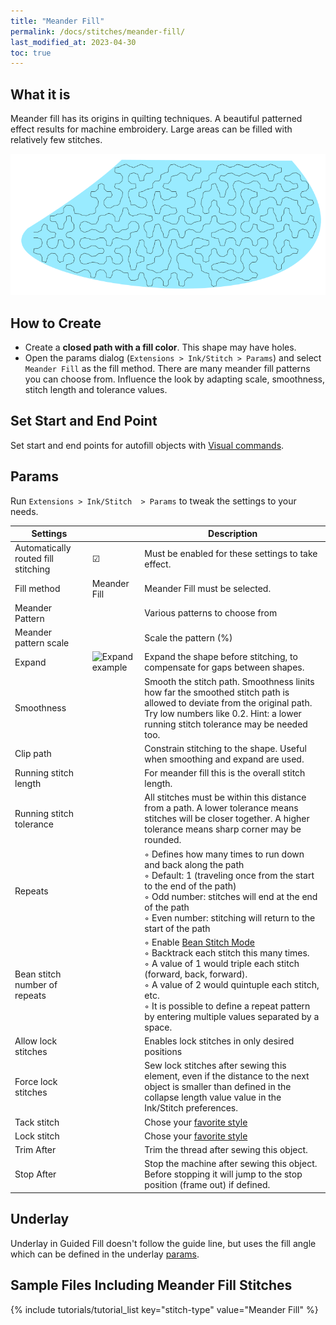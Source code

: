 ```yaml
---
title: "Meander Fill"
permalink: /docs/stitches/meander-fill/
last_modified_at: 2023-04-30
toc: true
---
```

## What it is

Meander fill has its origins in quilting techniques. A beautiful patterned effect results for machine embroidery. Large areas can be filled with relatively few stitches.

![Meander stitch detail](/assets/images/docs/meander-fill.png)

## How to Create

* Create a **closed path with a fill color**. This shape may have holes.
* Open the params dialog (`Extensions > Ink/Stitch > Params`) and select `Meander Fill` as the fill method.
  There are many meander fill patterns you can choose from. Influence the look by adapting scale, smoothness, stitch length and tolerance values.

## Set Start and End Point

Set start and end points for autofill objects with [Visual commands](/docs/commands/).

## Params

Run `Extensions > Ink/Stitch  > Params` to tweak the settings to your needs.

Settings||Description
---|---|---
Automatically routed fill stitching| ☑ |Must be enabled for these settings to take effect.
Fill method          |Meander Fill|Meander Fill must be selected.
Meander Pattern      ||Various patterns to choose from
Meander pattern scale||Scale the pattern (%)
Expand               |![Expand example](/assets/images/docs/params-fill-expand.png)  |Expand the shape before stitching, to compensate for gaps between shapes.
Smoothness           ||Smooth the stitch path. Smoothness linits how far the smoothed stitch path is allowed to deviate from the original path. Try low numbers like 0.2. Hint: a lower running stitch tolerance may be needed too.
Clip path            ||Constrain stitching to the shape.  Useful when smoothing and expand are used. 
Running stitch length||For meander fill this is the overall stitch length.
Running stitch tolerance||All stitches must be within this distance from a path. A lower tolerance means stitches will be closer together. A higher tolerance means sharp corner may be rounded.
Repeats                       ||◦ Defines how many times to run down and back along the path<br />◦ Default: 1 (traveling once from the start to the end of the path)<br />◦ Odd number: stitches will end at the end of the path<br />◦ Even number: stitching will return to the start of the path
Bean stitch number of repeats ||◦ Enable [Bean Stitch Mode](/docs/stitches/bean-stitch/)<br />◦ Backtrack each stitch this many times.<br />◦ A value of 1 would triple each stitch (forward, back, forward).<br />◦ A value of 2 would quintuple each stitch, etc. <br />◦ It is possible to define a repeat pattern by entering multiple values separated by a space.
Allow lock stitches  ||Enables lock stitches in only desired positions
Force lock stitches  ||Sew lock stitches after sewing this element, even if the distance to the next object is smaller than defined in the collapse length value value in the Ink/Stitch preferences.
Tack stitch          ||Chose your [favorite style](/docs/stitches/lock-stitches/)
Lock stitch          ||Chose your [favorite style](/docs/stitches/lock-stitches/)
Trim After           ||Trim the thread after sewing this object.
Stop After           ||Stop the machine after sewing this object. Before stopping it will jump to the stop position (frame out) if defined.

## Underlay

Underlay in Guided Fill doesn't follow the guide line, but uses the fill angle which can be defined in the underlay [params](/docs/stitches/fill-stitch#underlay).

## Sample Files Including Meander Fill Stitches

{% include tutorials/tutorial_list key="stitch-type" value="Meander Fill" %}

